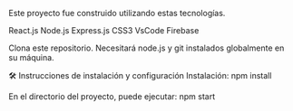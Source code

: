 Este proyecto fue construido utilizando estas tecnologías.

React.js
Node.js
Express.js
CSS3
VsCode
Firebase

Clona este repositorio. Necesitará node.js y git instalados globalmente en su máquina.

🛠 Instrucciones de instalación y configuración
Instalación: npm install

En el directorio del proyecto, puede ejecutar: npm start

